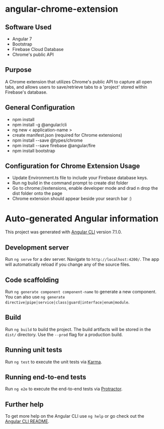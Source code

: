 # angular-chrome-extension

## Software Used
- Angular 7
- Bootstrap
- Firebase Cloud Database
- Chrome's public API

## Purpose
A Chrome extension that utilizes Chrome's public API to capture all open tabs, and allows users to save/retrieve tabs to a 'project' stored within Firebase's database.

## General Configuration
- npm install
- npm install -g @angular/cli
- ng new < application-name >
- create manifest.json (required for Chrome extensions)
- npm install --save @types/chrome
- npm install --save firebase @angular/fire
- npm install bootstrap  
  
## Configuration for Chrome Extension Usage
- Update Environment.ts file to include your Firebase database keys.
- Run ng build in the command prompt to create dist folder
- Go to chrome://extensions, enable developer mode and drad n drop the dist folder onto the page
- Chrome extension should appear beside your search bar :)

# Auto-generated Angular information

This project was generated with [Angular CLI](https://github.com/angular/angular-cli) version 7.1.0.

## Development server

Run `ng serve` for a dev server. Navigate to `http://localhost:4200/`. The app will automatically reload if you change any of the source files.

## Code scaffolding

Run `ng generate component component-name` to generate a new component. You can also use `ng generate directive|pipe|service|class|guard|interface|enum|module`.

## Build

Run `ng build` to build the project. The build artifacts will be stored in the `dist/` directory. Use the `--prod` flag for a production build.

## Running unit tests

Run `ng test` to execute the unit tests via [Karma](https://karma-runner.github.io).

## Running end-to-end tests

Run `ng e2e` to execute the end-to-end tests via [Protractor](http://www.protractortest.org/).

## Further help

To get more help on the Angular CLI use `ng help` or go check out the [Angular CLI README](https://github.com/angular/angular-cli/blob/master/README.md).
